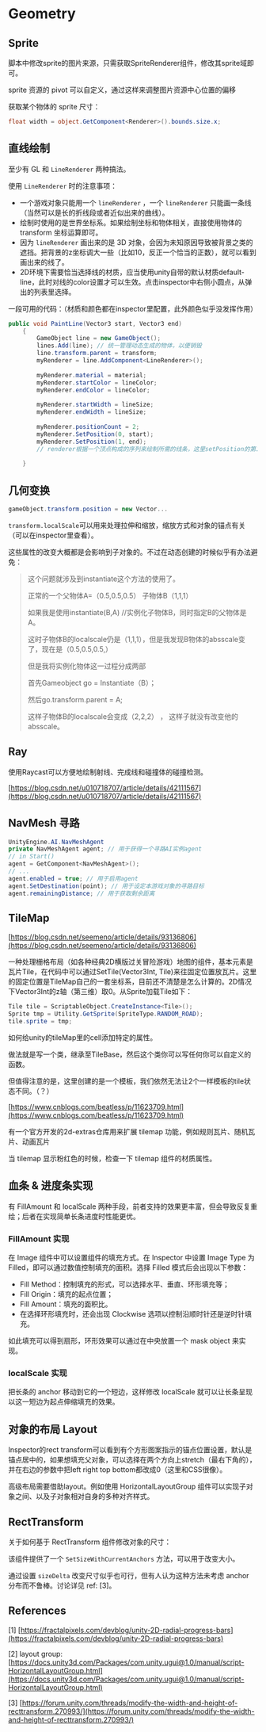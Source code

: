 # Geometry

## **Sprite**

脚本中修改sprite的图片来源，只需获取SpriteRenderer组件，修改其sprite域即可。

sprite 资源的 pivot 可以自定义，通过这样来调整图片资源中心位置的偏移

获取某个物体的 sprite 尺寸：

```csharp
float width = object.GetComponent<Renderer>().bounds.size.x;
```

## **直线绘制**

至少有 GL 和 `LineRenderer` 两种搞法。

使用 `LineRenderer` 时的注意事项：

* 一个游戏对象只能用一个 `lineRenderer` ，一个 `lineRenderer` 只能画一条线（当然可以是长的折线段或者近似出来的曲线）。
* 绘制时使用的是世界坐标系。如果绘制坐标和物体相关，直接使用物体的 transform 坐标运算即可。
* 因为 `lineRenderer` 画出来的是 3D 对象，会因为未知原因导致被背景之类的遮挡。把背景的z坐标调大一些（比如10，反正一个恰当的正数），就可以看到画出来的线了。
* 2D环境下需要恰当选择线的材质，应当使用unity自带的默认材质default-line，此时对线的color设置才可以生效。点击inspector中右侧小圆点，从弹出的列表里选择。

一段可用的代码：（材质和颜色都在inspector里配置，此外颜色似乎没发挥作用）

```csharp
public void PaintLine(Vector3 start, Vector3 end)
    {
        GameObject line = new GameObject();
        lines.Add(line); // 统一管理动态生成的物体，以便销毁
        line.transform.parent = transform;
        myRenderer = line.AddComponent<LineRenderer>();
​
        myRenderer.material = material;
        myRenderer.startColor = lineColor;
        myRenderer.endColor = lineColor;
​
        myRenderer.startWidth = lineSize;
        myRenderer.endWidth = lineSize;
​
        myRenderer.positionCount = 2;
        myRenderer.SetPosition(0, start);
        myRenderer.SetPosition(1, end); 
        // renderer根据一个顶点构成的序列来绘制所需的线条，这里setPosition的第二个参数就代表要设置的顶点坐标，第一个参数代表这个顶点在序列中的索引位置，从0开始
​
    }
```

## **几何变换**

```csharp
gameObject.transform.position = new Vector...
```

`transform.localScale`可以用来处理拉伸和缩放，缩放方式和对象的锚点有关（可以在inspector里查看）。

这些属性的改变大概都是会影响到子对象的。不过在动态创建的时候似乎有办法避免：

> 这个问题就涉及到instantiate这个方法的使用了。
>
> 正常的一个父物体A=（0.5,0.5,0.5） 子物体B（1,1,1）
>
> 如果我是使用instantiate(B,A) //实例化子物体B，同时指定B的父物体是A。
>
> 这时子物体B的localscale仍是（1,1,1），但是我发现B物体的absscale变了，现在是（0.5,0.5,0.5,）
>
> 但是我将实例化物体这一过程分成两部
>
> 首先Gameobject go = Instantiate（B）；
>
> 然后go.transform.parent = A;
>
> 这样子物体B的localscale会变成（2,2,2） ， 这样子就没有改变他的absscale。

## **Ray**

使用Raycast可以方便地绘制射线、完成线和碰撞体的碰撞检测。

[https://blog.csdn.net/u010718707/article/details/42111567](https://blog.csdn.net/u010718707/article/details/42111567)

## **NavMesh 寻路**

```csharp
UnityEngine.AI.NavMeshAgent
private NavMeshAgent agent; // 用于获得一个寻路AI实例agent
// in Start()
agent = GetComponent<NavMeshAgent>(); 
// ...
agent.enabled = true; // 用于启用agent
agent.SetDestination(point); // 用于设定本游戏对象的寻路目标
agent.remainingDistance; // 用于获取剩余距离
```

## **TileMap**

[https://blog.csdn.net/seemeno/article/details/93136806](https://blog.csdn.net/seemeno/article/details/93136806)

一种处理栅格布局（如各种经典2D横版过关冒险游戏）地图的组件，基本元素是瓦片Tile，在代码中可以通过SetTile(Vector3Int, Tile)来往固定位置放瓦片。这里的固定位置是TileMap自己的一套坐标系，目前还不清楚是怎么计算的。2D情况下Vector3Int的z轴（第三维）取0。从Sprite加载Tile如下：

```csharp
Tile tile = ScriptableObject.CreateInstance<Tile>();
Sprite tmp = Utility.GetSprite(SpriteType.RANDOM_ROAD);
tile.sprite = tmp;
```

如何给unity的tileMap里的cell添加特定的属性。

做法就是写一个类，继承至TileBase，然后这个类你可以写任何你可以自定义的函数。

但值得注意的是，这里创建的是一个模板，我们依然无法让2个一样模板的tile状态不同。（？）

[https://www.cnblogs.com/beatless/p/11623709.html](https://www.cnblogs.com/beatless/p/11623709.html)

有一个官方开发的2d-extras仓库用来扩展 tilemap 功能，例如规则瓦片、随机瓦片、动画瓦片

当 tilemap 显示粉红色的时候，检查一下 tilemap 组件的材质属性。

## **血条 & 进度条实现**

有 FillAmount 和 localScale 两种手段，前者支持的效果更丰富，但会导致反复重绘；后者在实现简单长条进度时性能更优。

### FillAmount 实现

在 Image 组件中可以设置组件的填充方式。在 Inspector 中设置 Image Type 为 Filled，即可以通过数值控制填充的面积。选择 Filled 模式后会出现以下参数：

* Fill Method：控制填充的形式，可以选择水平、垂直、环形填充等；
* Fill Origin：填充的起点位置；
* Fill Amount：填充的面积比。
* 在选择环形填充时，还会出现 Clockwise 选项以控制沿顺时针还是逆时针填充。

如此填充可以得到扇形，环形效果可以通过在中央放置一个 mask object 来实现。

### localScale 实现

把长条的 anchor 移动到它的一个短边，这样修改 localScale 就可以让长条呈现以这一短边为起点伸缩填充的效果。

## **对象的布局 Layout**

Inspector的rect transform可以看到有个方形图案指示的锚点位置设置，默认是锚点居中的，如果想填充父对象，可以选择在两个方向上stretch（最右下角的），并在右边的参数中把left right top bottom都改成0（这里和CSS很像）。

高级布局需要借助layout。例如使用 HorizontalLayoutGroup 组件可以实现子对象之间、以及子对象相对自身的多种对齐样式。

## RectTransform

关于如何基于 RectTransform 组件修改对象的尺寸：

该组件提供了一个 `SetSizeWithCurrentAnchors` 方法，可以用于改变大小。

通过设置 `sizeDelta` 改变尺寸似乎也可行，但有人认为这种方法未考虑 anchor 分布而不鲁棒。讨论详见 ref: \[3]。

## References

\[1] [https://fractalpixels.com/devblog/unity-2D-radial-progress-bars](https://fractalpixels.com/devblog/unity-2D-radial-progress-bars)

\[2] layout group: [https://docs.unity3d.com/Packages/com.unity.ugui@1.0/manual/script-HorizontalLayoutGroup.html](https://docs.unity3d.com/Packages/com.unity.ugui@1.0/manual/script-HorizontalLayoutGroup.html)

\[3] [https://forum.unity.com/threads/modify-the-width-and-height-of-recttransform.270993/](https://forum.unity.com/threads/modify-the-width-and-height-of-recttransform.270993/)
